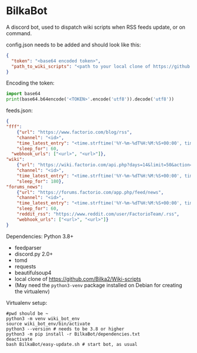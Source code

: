 # BilkaBot

A discord bot, used to dispatch wiki scripts when RSS feeds update, or on command.

config.json needs to be added and should look like this:
```json
{
  "token": "<base64 encoded token>",
  "path_to_wiki_scripts": "<path to your local clone of https://github.com/Bilka2/Wiki-scripts>"
}
```

Encoding the token:
```python
import base64
print(base64.b64encode('<TOKEN>'.encode('utf8')).decode('utf8'))
```

feeds.json:
```json
{
"fff":
	{"url": "https://www.factorio.com/blog/rss",
	"channel": "<id>",
	"time_latest_entry": "<time.strftime('%Y-%m-%dT%H:%M:%S+00:00', time)>",
	"sleep_for": 60,
  "webhook_urls": ["<url>", "<url>"]},
"wiki":
	{"url": "https://wiki.factorio.com/api.php?days=14&limit=50&action=feedrecentchanges&feedformat=rss&hidebots=1",
	"channel": "<id>",
	"time_latest_entry": "<time.strftime('%Y-%m-%dT%H:%M:%S+00:00', time)>",
	"sleep_for": 180},
"forums_news":
	{"url": "https://forums.factorio.com/app.php/feed/news",
	"channel": "<id>",
	"time_latest_entry": "<time.strftime('%Y-%m-%dT%H:%M:%S+00:00', time)>",
	"sleep_for": 60,
	"reddit_rss": "https://www.reddit.com/user/FactorioTeam/.rss",
	"webhook_urls": ["<url>", "<url>"]}
}
```

Dependencies:
Python 3.8+
* feedparser
* discord.py 2.0+
* tomd
* requests
* beautifulsoup4
* local clone of https://github.com/Bilka2/Wiki-scripts
* (May need the `python3-venv` package installed on Debian for creating the virtualenv)

Virtualenv setup:
```
#pwd should be ~
python3 -m venv wiki_bot_env
source wiki_bot_env/bin/activate
python3 --version # needs to be 3.8 or higher
python3 -m pip install -r BilkaBot/dependencies.txt
deactivate
bash BilkaBot/easy-update.sh # start bot, as usual
```
